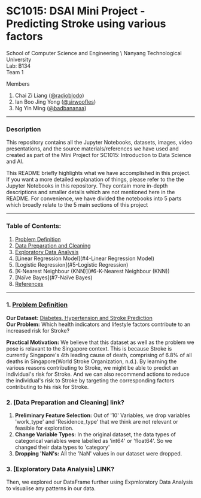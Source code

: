 # SC1015: DSAI Mini Project - Predicting Stroke using various factors

School of Computer Science and Engineering \ 
Nanyang Technological University \
Lab: B134 \
Team 1 

Members 
  1. Chai Zi Liang ([@radioblodo](https://github.com/radioblodo))
  2. Ian Boo Jing Yong ([@sirwoofles](https://github.com/sirwoofles))
  3. Ng Yin Ming ([@badbananaa](https://github.com/badbananaa))
 
---
### Description
This repository contains all the Jupyter Notebooks, datasets, images, video presentations, and the source materials/references we have used and created as part of the Mini Project for SC1015: Introduction to Data Science and AI.

This README briefly highlights what we have accomplished in this project. If you want a more detailed explanation of things, please refer to the the Jupyter Notebooks in this repository. They contain more in-depth descriptions and smaller details which are not mentioned here in the README. For convenience, we have divided the notebooks into 5 parts which broadly relate to the 5 main sections of this project

---
### Table of Contents:
1. [Problem Definition](#1-Problem-Defintion)
2. [Data Preparation and Cleaning](#2-Data-Preparation-and-Cleaning)
3. [Exploratory Data Analysis](#3-Exploratory-Data-Analysis)
4. [Linear Regression Model](#4-Linear Regression Model)
5. [Logistic Regression](#5-Logistic Regression)
6. [K-Nearest Neighbour (KNN)](#6-K-Nearest Neighbour (KNN))
7. [Naïve Bayes](#7-Naïve Bayes)
8. [References](#8-References)
---
### 1. [Problem Definition](https://github.com/sirwoofles)

**Our Dataset:** [Diabetes, Hypertension and Stroke Prediction](https://www.kaggle.com/datasets/prosperchuks/health-dataset) \
**Our Problem:** Which health indicators and lifestyle factors contribute to an increased risk for Stroke? 

**Practical Motivation:** We believe that this dataset as well as the problem we pose is relavant to the Singapore context. This is because Stroke is currently Singapore's 4th leading cause of death, comprising of 6.8% of all deaths in Singapore(World Stroke Organization, n.d.). By learning the various reasons contributing to Stroke, we might be able to predict an individual's risk for Stroke. And we can also recommend actions to reduce the individual's risk to Stroke by targeting the corresponding factors contributing to his risk for Stroke.

### 2. [Data Preparation and Cleaning] link?
1. **Preliminary Feature Selection:** Out of '10' Variables, we drop variables 'work_type' and 'Residence_type' that we think are not relevant or feasible for exploration. 
2. **Change Variable Types:** In the original dataset, the data types of categorical variables were labelled as 'int64' or 'float64'. So we changed their data types to 'category'
3. **Dropping 'NaN's:** All the 'NaN' values in our dataset were dropped.

### 3. [Exploratory Data Analysis] LINK?
Then, we explored our DataFrame further using Expmloratory Data Analysis to visualise any patterns in our data. 

